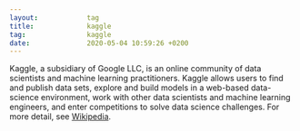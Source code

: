 ```yaml
---
layout:            tag
title:             kaggle
tag:               kaggle
date:              2020-05-04 10:59:26 +0200
---
```

Kaggle, a subsidiary of Google LLC, is an online community of data scientists
and machine learning practitioners. Kaggle allows users to find and publish
data sets, explore and build models in a web-based data-science environment,
work with other data scientists and machine learning engineers, and enter
competitions to solve data science challenges.
For more detail, see [Wikipedia][wiki].

[wiki]:https://en.wikipedia.org/wiki/Kaggle
